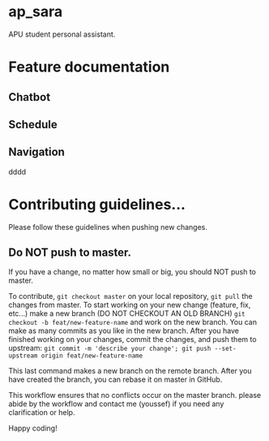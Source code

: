 # ap_sara

APU student personal assistant.

# Feature documentation

## Chatbot

## Schedule

## Navigation
dddd
# Contributing guidelines...
Please follow these guidelines when pushing new changes.

## Do NOT push to master.
If you have a change, no matter how small or big, you should NOT push to master.

To contribute, `git checkout master` on your local repository, `git pull` the changes from master.
To start working on your new change (feature, fix, etc...) make a new branch (DO NOT CHECKOUT AN OLD BRANCH) `git checkout -b feat/new-feature-name` and work on the new branch.
You can make as many commits as you like in the new branch. 
After you have finished working on your changes, commit the changes, and push them to upstream: `git commit -m 'describe your change'; git push --set-upstream origin feat/new-feature-name`

This last command makes a new branch on the remote branch.
After you have created the branch, you can rebase it on master in GitHub.


This workflow ensures that no conflicts occur on the master branch. please abide by the workflow and contact me (youssef) if you need any clarification or help.

Happy coding!


